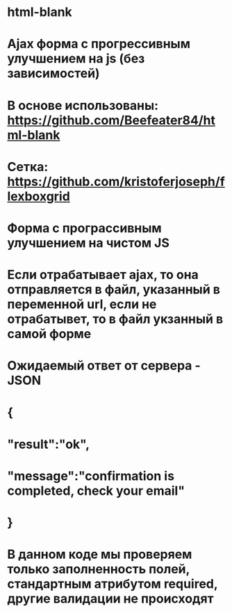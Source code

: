 # html-blank
# Ajax форма с прогрессивным улучшением на js (без зависимостей)
# В основе использованы: https://github.com/Beefeater84/html-blank
# Сетка: https://github.com/kristoferjoseph/flexboxgrid


#	Форма с програссивным улучшением на чистом JS
#	Если отрабатывает ajax, то она отправляется в файл, указанный в переменной url, если не отрабатывет, то в файл укзанный в самой форме
#	Ожидаемый ответ от сервера - JSON
#		{
#			"result":"ok",
#			"message":"confirmation is completed, check your email"
#		}
#	В данном коде мы проверяем только заполненность полей, стандартным атрибутом required, другие валидации не происходят


